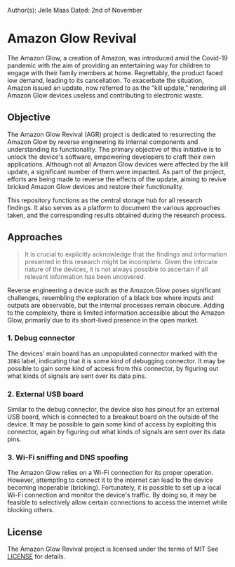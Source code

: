 Author(s): Jelle Maas
Dated: 2nd of November
# Amazon Glow Revival
The Amazon Glow, a creation of Amazon, was introduced amid the Covid-19 pandemic with the aim of providing an entertaining way for children to engage with their family members at home. Regrettably, the product faced low demand, leading to its cancellation. To exacerbate the situation, Amazon issued an update, now referred to as the “kill update,” rendering all Amazon Glow devices useless and contributing to electronic waste.
## Objective
The Amazon Glow Revival (AGR) project is dedicated to resurrecting the Amazon Glow by reverse engineering its internal components and understanding its functionality. The primary objective of this initiative is to unlock the device's software, empowering developers to craft their own applications. Although not all Amazon Glow devices were affected by the kill update, a significant number of them were impacted. As part of the project, efforts are being made to reverse the effects of the update, aiming to revive bricked Amazon Glow devices and restore their functionality.

This repository functions as the central storage hub for all research findings. It also serves as a platform to document the various approaches taken, and the corresponding results obtained during the research process.
## Approaches
> It is crucial to explicitly acknowledge that the findings and information presented in this research might be incomplete. Given the intricate nature of the devices, it is not always possible to ascertain if all relevant information has been uncovered.

Reverse engineering a device such as the Amazon Glow poses significant challenges, resembling the exploration of a black box where inputs and outputs are observable, but the internal processes remain obscure. Adding to the complexity, there is limited information accessible about the Amazon Glow, primarily due to its short-lived presence in the open market.
### 1. Debug connector
The devices' main board has an unpopulated connector marked with the `JDBG` label, indicating that it is some kind of debugging connector. It may be possible to gain some kind of access from this connector, by figuring out what kinds of signals are sent over its data pins.
### 2. External USB board
Similar to the debug connector, the device also has pinout for an external USB board, which is connected to a breakout board on the outside of the device. It may be possible to gain some kind of access by exploiting this connector, again by figuring out what kinds of signals are sent over its data pins.
### 3. Wi-Fi sniffing and DNS spoofing
The Amazon Glow relies on a Wi-Fi connection for its proper operation. However, attempting to connect it to the internet can lead to the device becoming inoperable (bricking). Fortunately, it is possible to set up a local Wi-Fi connection and monitor the device's traffic. By doing so, it may be feasible to selectively allow certain connections to access the internet while blocking others.
## License
The Amazon Glow Revival project is licensed under the terms of MIT See [LICENSE](LICENSE) for details.
